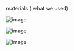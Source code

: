 materials ( what we used) 


![image](https://user-images.githubusercontent.com/68101034/149959842-b3a13636-94c7-4040-a4cb-2bcf304c29d0.png)

![image](https://user-images.githubusercontent.com/68101034/149959889-0574ed2f-75ef-40c6-9296-d640c2d432f8.png)

![image](https://user-images.githubusercontent.com/68101034/149959912-4d4294c1-3655-41eb-827f-25dfe5781652.png)
